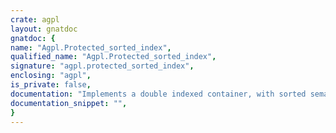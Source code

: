 ```yaml
---
crate: agpl
layout: gnatdoc
gnatdoc: {
name: "Agpl.Protected_sorted_index",
qualified_name: "Agpl.Protected_sorted_index",
signature: "agpl.protected_sorted_index",
enclosing: "agpl",
is_private: false,
documentation: "Implements a double indexed container, with sorted semantics and\nsearch by id.\nHowever, for the search by Id to work, the ordering key must be the same too\n\n@formal Element_type\n@formal \"<\"\n  Orders Elements; usually will work on a part (the key) of an Element\n  Elements will be ordered in ascending order according to \"<\"\n@formal \"=\"\n  Usually operates on part (the key) of an Element",
documentation_snippet: "",
}
---
```

